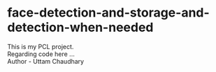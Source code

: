 # face-detection-and-storage-and-detection-when-needed
This is my PCL project.
<br>
Regarding code here ...
<br>
Author - Uttam Chaudhary
